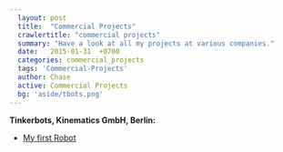 ```yaml
---
  layout: post
  title:  "Commercial Projects"
  crawlertitle: "commercial projects"
  summary: "Have a look at all my projects at various companies."
  date:   2015-01-31  +0700
  categories: commercial_projects
  tags: 'Commercial-Projects'
  author: Chase
  active: Commercial Projects
  bg: 'aside/tbots.png'
---
```


  **Tinkerbots, Kinematics GmbH, Berlin:**
  * [My first Robot](https://chasethehunter.github.io/uni_projects/my-first-robot/)
 

